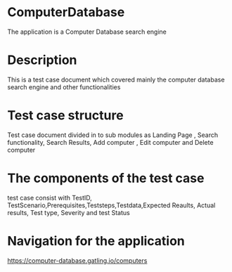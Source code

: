 # ComputerDatabase
The application is a Computer Database search engine
# Description 
This is a test case document which covered mainly the computer database search engine and other functionalities 
# Test case structure
Test case document divided in to sub modules as Landing Page , Search functionality, Search Results, Add computer , Edit computer and Delete computer 
# The components of the test case
test case consist with TestID, TestScenario,Prerequisites,Teststeps,Testdata,Expected Reaults, Actual results, Test type, Severity and test Status
# Navigation for the application 
https://computer-database.gatling.io/computers
